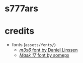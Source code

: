 # s777ars

# credits

- fonts (`assets/fonts/`)
  - [_m3x6_ font by Daniel Linssen](https://managore.itch.io/m3x6)
  - [_Mask 17_ font by somepx](https://somepx.itch.io/pixel-font-mask)